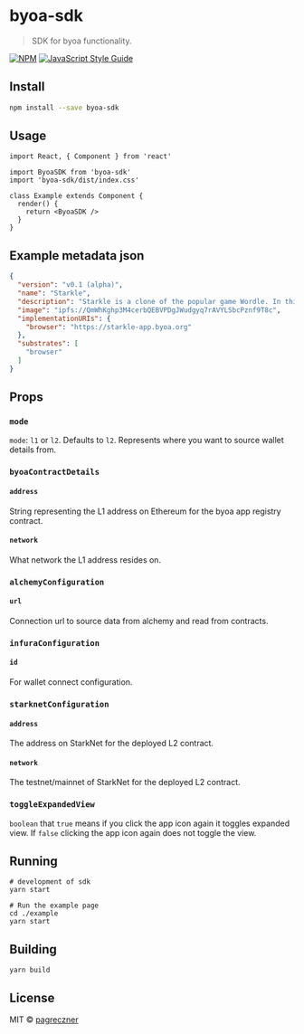 # byoa-sdk

> SDK for byoa functionality.

[![NPM](https://img.shields.io/npm/v/byoa-sdk.svg)](https://www.npmjs.com/package/byoa-sdk) [![JavaScript Style Guide](https://img.shields.io/badge/code_style-standard-brightgreen.svg)](https://standardjs.com)

## Install

```bash
npm install --save byoa-sdk
```

## Usage

```tsx
import React, { Component } from 'react'

import ByoaSDK from 'byoa-sdk'
import 'byoa-sdk/dist/index.css'

class Example extends Component {
  render() {
    return <ByoaSDK />
  }
}
```

## Example metadata json
```json
{
  "version": "v0.1 (alpha)",
  "name": "Starkle",
  "description": "Starkle is a clone of the popular game Wordle. In this version all the words are related to Starkware, Ethereum, Layer 2's and technology!",
  "image": "ipfs://QmWhKghp3M4cerbQEBVPDgJWudgyq7rAVYLSbcPznf9T8c",
  "implementationURIs": {
    "browser": "https://starkle-app.byoa.org"
  },
  "substrates": [
    "browser"
  ]
}
```

## Props
### `mode`
`mode`: `l1` or `l2`. Defaults to `l2`. Represents where you want to source wallet details from.

### `byoaContractDetails`
#### `address`
String representing the L1 address on Ethereum for the byoa app registry contract.
#### `network`
What network the L1 address resides on.

### `alchemyConfiguration`
#### `url`
Connection url to source data from alchemy and read from contracts.

### `infuraConfiguration`
#### `id`
For wallet connect configuration.

### `starknetConfiguration`
#### `address`
The address on StarkNet for the deployed L2 contract.
#### `network`
The testnet/mainnet of StarkNet for the deployed L2 contract.

### `toggleExpandedView`
`boolean` that `true` means if you click the app icon again it toggles expanded view. If `false` clicking the app icon again does not toggle the view.


## Running
```
# development of sdk
yarn start

# Run the example page
cd ./example
yarn start
```

## Building
```
yarn build
```


## License

MIT © [pagreczner](https://github.com/pagreczner)

